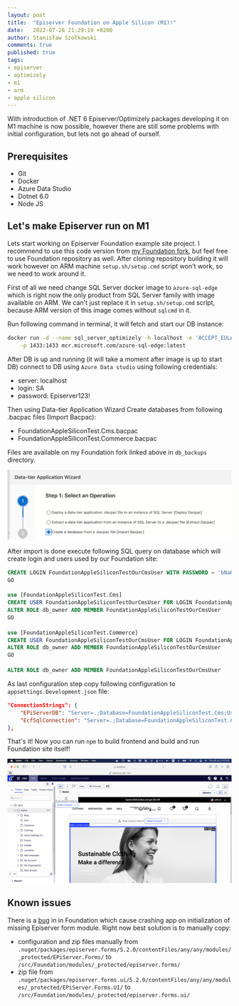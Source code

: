 ```yaml
---
layout: post
title:  "Episerver Foundation on Apple Silicon (M1)!"
date:   2022-07-28 21:29:19 +0200
author: Stanisław Szołkowski
comments: true
published: true
tags:
- episerver
- optimizely
- m1
- arm
- apple silicon
---
```


With introduction of .NET 6 Episerver/Optimizely packages developing it on M1 machine is now possible, however there are still some problems with initial configuration, but lets not go ahead of ourself.

## Prerequisites

- Git
- Docker
- Azure Data Studio
- Dotnet 6.0
- Node JS

## Let's make Episerver run on M1

Lets start working on Episerver Foundation example site project. I recommend to use this code version from [my Foundation fork](https://github.com/szolkowski/Foundation/tree/e436ac689be335f8ce506cc22d349371de72aba9), but feel free to use Foundation repository as well.
After cloning repository building it will work however on ARM machine `setup.sh/setup.cmd` script won't work, so we need to work around it.

First of all we need change SQL Server docker image to `azure-sql-edge` which is right now the only product from SQL Server family with image available on ARM. We can't just replace it in `setup.sh/setup.cmd` script, because ARM version of this image comes without `sqlcmd` in it.

Run following command in terminal, it will fetch and start our DB instance:

```bash
docker run -d --name sql_server_optimizely -h localhost -e 'ACCEPT_EULA=Y' -e 'SA_PASSWORD=Episerver123!' \
    -p 1433:1433 mcr.microsoft.com/azure-sql-edge:latest
```

After DB is up and running (it will take a moment after image is up to start DB) connect to DB using `Azure Data studio` using following credentials:

- server: localhost
- login: SA
- password: Episerver123!

Then using Data-tier Application Wizard Create databases from following .bacpac files (Import Bacpac):

- FoundationAppleSiliconTest.Cms.bacpac
- FoundationAppleSiliconTest.Commerce.bacpac

Files are available on my Foundation fork linked above in `db_backups` directory.

![My helpful screenshot](/assets/img/2022-07-28-episerver-on-apple-silicon-db-import-1.png)

After import is done execute following SQL query on database which will create login and users used by our Foundation site:

```sql
CREATE LOGIN FoundationAppleSiliconTestOurCmsUser WITH PASSWORD = 'bNaK31CgBWPBT6SMF4Eu!&ZGN';
GO

use [FoundationAppleSiliconTest.Cms]
CREATE USER FoundationAppleSiliconTestOurCmsUser FOR LOGIN FoundationAppleSiliconTestOurCmsUser;  
ALTER ROLE db_owner ADD MEMBER FoundationAppleSiliconTestOurCmsUser
GO

use [FoundationAppleSiliconTest.Commerce]
CREATE USER FoundationAppleSiliconTestOurCmsUser FOR LOGIN FoundationAppleSiliconTestOurCmsUser;  
ALTER ROLE db_owner ADD MEMBER FoundationAppleSiliconTestOurCmsUser
GO

ALTER ROLE db_owner ADD MEMBER FoundationAppleSiliconTestOurCmsUser
```

As last configuration step copy following configuration to `appsettings.Development.json` file:

```json
"ConnectionStrings": {
    "EPiServerDB": "Server=.;Database=FoundationAppleSiliconTest.Cms;User Id=FoundationAppleSiliconTestOurCmsUser;Password=bNaK31CgBWPBT6SMF4Eu!&ZGN;TrustServerCertificate=True",
    "EcfSqlConnection": "Server=.;Database=FoundationAppleSiliconTest.Commerce;User Id=FoundationAppleSiliconTestOurCmsUser;Password=bNaK31CgBWPBT6SMF4Eu!&ZGN;TrustServerCertificate=True"
},
```

That's it! Now you can run `npm` to build frontend and build and run Foundation site itself!

![My helpful screenshot](/assets/img/2022-07-28-episerver-on-apple-silicon-episerver-running-on-m1-1.png)

## Known issues

There is a [bug](https://github.com/episerver/Foundation/issues/832) in in Foundation which cause crashing app on initialization of missing Episerver form module. Right now best solution is to manually copy:

- configuration and zip files manually from `.nuget/packages/episerver.forms/5.2.0/contentFiles/any/any/modules/_protected/EPiServer.Forms/` to `/src/Foundation/modules/_protected/episerver.forms/`
- zip file from `.nuget/packages/episerver.forms.ui/5.2.0/contentFiles/any/any/modules/_protected/EPiServer.Forms.UI/` to `/src/Foundation/modules/_protected/episerver.forms.ui/`
